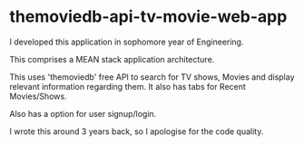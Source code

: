 # themoviedb-api-tv-movie-web-app
I developed this application in sophomore year of Engineering.

This comprises a MEAN stack application architecture.

This uses 'themoviedb' free API to search for TV shows, Movies and display relevant information regarding them.
It also has tabs for Recent Movies/Shows.

Also has a option for user signup/login.

I wrote this around 3 years back, so I apologise for the code quality. 

